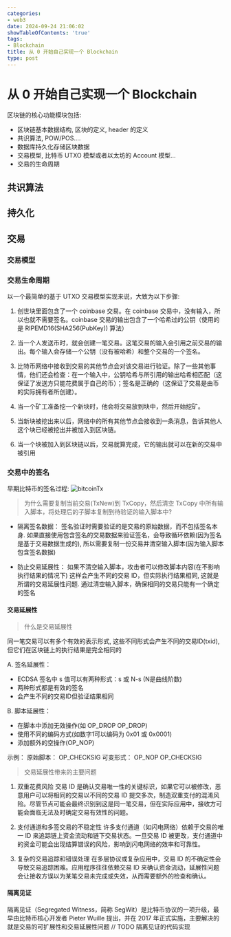 ```yaml
---
categories:
- web3
date: 2024-09-24 21:06:02
showTableOfContents: 'true'
tags:
- Blockchain
title: 从 0 开始自己实现一个 Blockchain
type: post
---
```


# 从 0 开始自己实现一个 Blockchain

区块链的核心功能模块包括:
- 区块链基本数据结构, 区块的定义, header 的定义
- 共识算法, POW/POS....
- 数据库持久化存储区块数据
- 交易模型, 比特币 UTXO 模型或者以太坊的 Account 模型...
- 交易的生命周期


## 共识算法

## 持久化

## 交易
### 交易模型

### 交易生命周期
以一个最简单的基于 UTXO 交易模型实现来说，大致为以下步骤:
1. 创世块里面包含了一个 coinbase 交易。在 coinbase 交易中，没有输入，所以也就不需要签名。coinbase 交易的输出包含了一个哈希过的公钥（使用的是 RIPEMD16(SHA256(PubKey)) 算法）

2. 当一个人发送币时，就会创建一笔交易。这笔交易的输入会引用之前交易的输出。每个输入会存储一个公钥（没有被哈希）和整个交易的一个签名。

3. 比特币网络中接收到交易的其他节点会对该交易进行验证。除了一些其他事情，他们还会检查：在一个输入中，公钥哈希与所引用的输出哈希相匹配（这保证了发送方只能花费属于自己的币）；签名是正确的（这保证了交易是由币的实际拥有者所创建）。

4. 当一个矿工准备挖一个新块时，他会将交易放到块中，然后开始挖矿。

5. 当新块被挖出来以后，网络中的所有其他节点会接收到一条消息，告诉其他人这个块已经被挖出并被加入到区块链。

6. 当一个块被加入到区块链以后，交易就算完成，它的输出就可以在新的交易中被引用

### 交易中的签名
早期比特币的签名过程:  ![bitcoinTx](https://3bcaf57.webp.li/myblog/bitcoinTx.png)

> 为什么需要复制当前交易(TxNew)到 TxCopy，然后清空 TxCopy 中所有输入脚本，将处理后的子脚本复制到待验证的输入脚本中?

- 隔离签名数据： 签名验证时需要验证的是交易的原始数据，而不包括签名本身. 如果直接使用包含签名的交易数据来验证签名，会导致循环依赖(因为签名是基于交易数据生成的),
      所以需要复制一份交易并清空输入脚本(因为输入脚本包含签名数据)


- 防止交易延展性： 如果不清空输入脚本，攻击者可以修改脚本内容(在不影响执行结果的情况下)
这样会产生不同的交易 ID，但实际执行结果相同, 这就是所谓的交易延展性问题. 通过清空输入脚本，确保相同的交易只能有一个确定的签名

#### 交易延展性
> 什么是交易延展性

同一笔交易可以有多个有效的表示形式, 这些不同形式会产生不同的交易ID(txid), 但它们在区块链上的执行结果是完全相同的

A. 签名延展性：
- ECDSA 签名中 s 值可以有两种形式：s 或 N-s (N是曲线阶数)
- 两种形式都是有效的签名
- 会产生不同的交易ID但验证结果相同

B. 脚本延展性：
- 在脚本中添加无效操作(如 OP_DROP OP_DROP)
- 使用不同的编码方式(如数字1可以编码为 0x01 或 0x0001)
- 添加额外的空操作(OP_NOP)

示例：
原始脚本：<signature> <pubkey> OP_CHECKSIG
可变形式：<signature> <pubkey> OP_NOP OP_CHECKSIG

> 交易延展性带来的主要问题

1. 双重花费风险
交易 ID 是确认交易唯一性的关键标识，如果它可以被修改，恶意用户可以将相同的交易以不同的交易 ID 提交多次，制造双重支付的混淆风险。尽管节点可能会最终识别到这是同一笔交易，但在实际应用中，接收方可能会面临无法及时确定交易有效性的问题。

2. 支付通道和多签交易的不稳定性
许多支付通道（如闪电网络）依赖于交易的唯一 ID 来追踪链上资金流动和链下交易状态。一旦交易 ID 被更改，支付通道中的资金可能会出现结算错误的风险，影响到闪电网络的效率和可靠性。

3. 复杂的交易追踪和错误处理
在多层协议或复杂应用中，交易 ID 的不确定性会导致交易追踪困难。应用程序往往依赖交易 ID 来确认资金流动，延展性问题会让接收方误以为某笔交易未完成或失效，从而需要额外的检查和确认。


#### 隔离见证
隔离见证（Segregated Witness，简称 SegWit）是比特币协议的一项升级，最早由比特币核心开发者 Pieter Wuille 提出，并在 2017 年正式实施，主要解决的就是交易的可扩展性和交易延展性问题
// TODO 隔离见证的代码实现